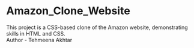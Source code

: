 # Amazon_Clone_Website
This project is a CSS-based clone of the Amazon website, demonstrating skills in HTML and CSS.
<br>
 Author - Tehmeena Akhtar

